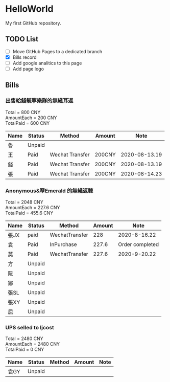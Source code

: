 # HelloWorld

My first GitHub repository.

## TODO List

- [ ] Move GitHub Pages to a dedicated branch
- [x] Bills record
- [ ] Add google analitics to this page
- [ ] Add page logo

## Bills

### 出售給錢毓寧樂隊的無綫耳返

Total = 800 CNY  
AmountEach = 200 CNY  
TotalPaid = 600 CNY  

| Name | Status | Method | Amount | Note |
| -----| ------ | ------ | ------ | ---- |  
| 魯 | Unpaid |  |  |  |
| 王 | Paid | Wechat Transfer | 200CNY | 2020-08-13.19 |
| 錢 | Paid | Wechat Transfer | 200CNY | 2020-08-13.19 |
| 張 | Paid | Wechat Transfer | 200CNY | 2020-08-14.23 |

### Anonymous&翠Emerald 的無綫返聼

Total = 2048 CNY  
AmountEach = 227.6 CNY  
TotalPaid = 455.6 CNY  

| Name | Status | Method | Amount | Note |
| -----| ------ | ------ | ------ | ---- |
| 張JX | paid | WechatTransfer | 228 | 2020-8-16.22 |
| 袁 | Paid | InPurchase | 227.6 | Order completed |
| 莫 | Paid | WechatTransfer | 227.6 | 2020-9-20.22 |
| 方 | Unpaid |  |  |  |
| 阮 | Unpaid |  |  |  |
| 鄒 | Unpaid |  |  |  |
| 張SL | Unpaid |  |  |  |
| 張XY | Unpaid |  |  |  |
| 屈 | Unpaid |  |  |  |

### UPS selled to ljcost

Total = 2480 CNY  
AmountEach = 2480 CNY  
TotalPaid = 0 CNY  

| Name | Status | Method | Amount | Note |
| -----| ------ | ------ | ------ | ---- |
| 袁GY | Unpaid |  |  |  |